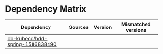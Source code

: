 # Dependency Matrix

Dependency | Sources | Version | Mismatched versions
---------- | ------- | ------- | -------------------
[cb-kubecd/bdd-spring-1586838490](https://github.com/cb-kubecd/bdd-spring-1586838490.git) |  | []() | 
